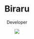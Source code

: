 <h1 align="center">Biraru</h1>
<p align="center">Developer</p>

<p align="center">
  <img src="https://github-readme-stats-rho-sandy-71.vercel.app/api/?username=BiraruYT&title_color=4F8CC9&text_color=9f9f9f&show_icons=true&bg_color=00000000&hide_border=true&icon_color=4F8CC9&hide_title=true&count_private=true" />
</p>
